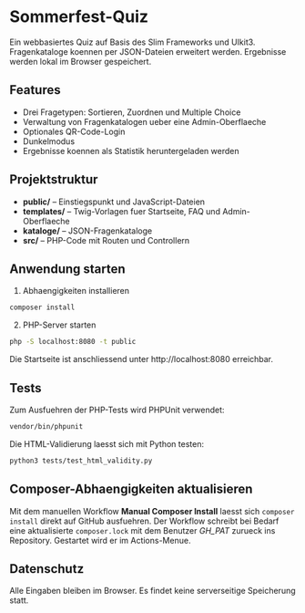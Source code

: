 # Sommerfest-Quiz

Ein webbasiertes Quiz auf Basis des Slim Frameworks und UIkit3. Fragenkataloge koennen per JSON-Dateien erweitert werden. Ergebnisse werden lokal im Browser gespeichert.

## Features

- Drei Fragetypen: Sortieren, Zuordnen und Multiple Choice
- Verwaltung von Fragenkatalogen ueber eine Admin-Oberflaeche
- Optionales QR-Code-Login
- Dunkelmodus
- Ergebnisse koennen als Statistik heruntergeladen werden

## Projektstruktur

- **public/** – Einstiegspunkt und JavaScript-Dateien
- **templates/** – Twig-Vorlagen fuer Startseite, FAQ und Admin-Oberflaeche
- **kataloge/** – JSON-Fragenkataloge
- **src/** – PHP-Code mit Routen und Controllern

## Anwendung starten

1. Abhaengigkeiten installieren

```bash
composer install
```

2. PHP-Server starten

```bash
php -S localhost:8080 -t public
```

Die Startseite ist anschliessend unter http://localhost:8080 erreichbar.

## Tests

Zum Ausfuehren der PHP-Tests wird PHPUnit verwendet:

```bash
vendor/bin/phpunit
```

Die HTML-Validierung laesst sich mit Python testen:

```bash
python3 tests/test_html_validity.py
```

## Composer-Abhaengigkeiten aktualisieren

Mit dem manuellen Workflow **Manual Composer Install** laesst sich `composer install` direkt auf GitHub ausfuehren. Der Workflow schreibt bei Bedarf eine aktualisierte `composer.lock` mit dem Benutzer *GH_PAT* zurueck ins Repository. Gestartet wird er im Actions-Menue.

## Datenschutz

Alle Eingaben bleiben im Browser. Es findet keine serverseitige Speicherung statt.

